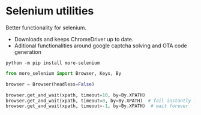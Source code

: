 # Selenium utilities

Better functionality for selenium.

- Downloads and keeps ChromeDriver up to date.
- Aditional functionalities around google captcha solving and OTA code generation

`python -m pip install more-selenium`


```py
from more_selenium import Browser, Keys, By

browser = Browser(headless=False)

browser.get_and_wait(xpath, timeout=10, by=By.XPATH)
browser.get_and_wait(xpath, timeout=0, by=By.XPATH)  # fail instantly if not present
browser.get_and_wait(xpath, timeout=-1, by=By.XPATH)  # wait forever
```
